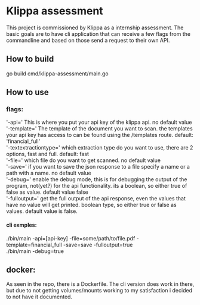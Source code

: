 # Klippa assessment
This project is commissioned by Klippa as a internship assessment. The basic goals are to have cli application that can receive a few flags from the commandline and based on those send a request to their own API.

## How to build
go build cmd/klippa-assessment/main.go

## How to use

### flags:
'-api=' This is where you put your api key of the klippa api. no default value <br>
'-template=' The template of the document you want to scan. the templates your api key has access to can be found using the /templates route. default: 'financial_full' <br>
'-textextractiontype=' which extraction type do you want to use, there are 2 options, fast and full. default: fast <br>
'-file=' which file do you want to get scanned. no default value <br>
'-save=' if you want to save the json response to a file specify a name or a path with a name. no default value <br>
'-debug=' enable the debug mode, this is for debugging the output of the program, not(yet?) for the api functionality. its a boolean, so either true of false as value. default value false <br>
'-fulloutput=' get the full output of the api response, even the values that have no value will get printed. boolean type, so either true or false as values. default value is false. <br>

#### cli exmples:
./bin/main -api=[api-key] -file=some/path/to/file.pdf -template=financial_full -save=save -fulloutput=true <br>
./bin/main -debug=true

## docker:
As seen in the repo, there is a Dockerfile. The cli version does work in there, but due to not getting volumes/mounts working to my satisfaction i decided to not have it documented.